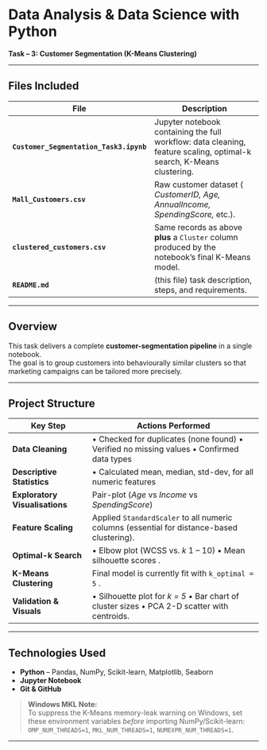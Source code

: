 # Data Analysis & Data Science with Python  
**Task – 3: Customer Segmentation (K-Means Clustering)**  

---

## Files Included
| File | Description |
|------|-------------|
| **`Customer_Segmentation_Task3.ipynb`** | Jupyter notebook containing the full workflow: data cleaning, feature scaling, optimal-k search, K-Means clustering. |
| **`Mall_Customers.csv`** | Raw customer dataset ( *CustomerID, Age, AnnualIncome, SpendingScore,* etc.). |
| **`clustered_customers.csv`** | Same records as above **plus** a `Cluster` column produced by the notebook’s final K-Means model. |
| **`README.md`** | (this file) task description, steps, and requirements. |

---

## Overview
This task delivers a complete **customer-segmentation pipeline** in a single notebook.  
The goal is to group customers into behaviourally similar clusters so that marketing campaigns can be tailored more precisely.

---

## Project Structure  

| Key Step | Actions Performed |
|----------|------------------|
| **Data Cleaning** | • Checked for duplicates (none found) • Verified no missing values • Confirmed data types |
| **Descriptive Statistics** | • Calculated mean, median, std-dev, for all numeric features   |
| **Exploratory Visualisations** |  Pair-plot (*Age* vs *Income* vs *SpendingScore*)  |
| **Feature Scaling** | Applied `StandardScaler` to all numeric columns (essential for distance-based clustering). |
| **Optimal-k Search** | • Elbow plot (WCSS vs. *k* 1 – 10) • Mean silhouette scores  . |
| **K-Means Clustering** | Final model is currently fit with `k_optimal = 5` . |
| **Validation & Visuals** | • Silhouette plot for *k = 5* • Bar chart of cluster sizes • PCA 2-D scatter with centroids. |
 

---

## Technologies Used
- **Python** – Pandas, NumPy, Scikit-learn, Matplotlib, Seaborn  
- **Jupyter Notebook**  
- **Git & GitHub**

> **Windows MKL Note:**  
> To suppress the K-Means memory-leak warning on Windows, set these environment variables *before* importing NumPy/Scikit-learn:  
> `OMP_NUM_THREADS=1`, `MKL_NUM_THREADS=1`, `NUMEXPR_NUM_THREADS=1`.

---
